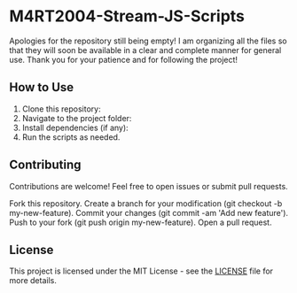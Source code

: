 # M4RT2004-Stream-JS-Scripts
Apologies for the repository still being empty! I am organizing all the files so that they will soon be available in a clear and complete manner for general use. Thank you for your patience and for following the project!

## How to Use
1. Clone this repository:
2. Navigate to the project folder:
3. Install dependencies (if any):
4. Run the scripts as needed.

## Contributing
Contributions are welcome! Feel free to open issues or submit pull requests.

Fork this repository.
Create a branch for your modification (git checkout -b my-new-feature).
Commit your changes (git commit -am 'Add new feature').
Push to your fork (git push origin my-new-feature).
Open a pull request.

## License
This project is licensed under the MIT License - see the [LICENSE](./LICENSE) file for more details.
